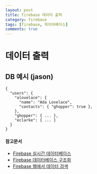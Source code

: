```yaml
---
layout: post
title: firebase 데이터 출력
category: firebase
tags: [firebase, 파이어베이스]
comments: true
---
```

# 데이터 출력

##
## DB 예시 (jason)

```jason
{
  "users": {
    "alovelace": {
      "name": "Ada Lovelace",
      "contacts": { "ghopper": true },
    },
    "ghopper": { ... },
    "eclarke": { ... }
  }
}
```



#### 참고문서
- [Firebase 실시간 데이터베이스](https://firebase.google.com/docs/database/)
- [Firebase 데이터베이스 구조화](https://firebase.google.com/docs/database/web/structure-data)
- [Firebase 웹에서 데이터 검색](https://firebase.google.com/docs/database/web/retrieve-data)
